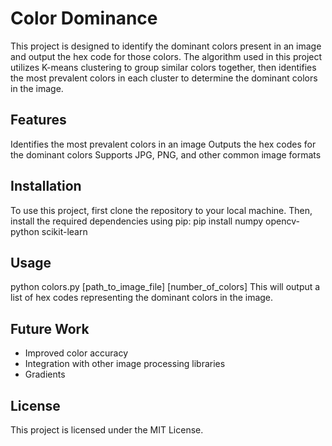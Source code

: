 # Color Dominance

This project is designed to identify the dominant colors present in an image and output the hex code for those colors. The algorithm used in this project utilizes K-means clustering to group similar colors together, then identifies the most prevalent colors in each cluster to determine the dominant colors in the image.

## Features

Identifies the most prevalent colors in an image
Outputs the hex codes for the dominant colors
Supports JPG, PNG, and other common image formats

## Installation

To use this project, first clone the repository to your local machine. Then, install the required dependencies using pip:
pip install numpy opencv-python scikit-learn

## Usage

python colors.py [path_to_image_file] [number_of_colors]
This will output a list of hex codes representing the dominant colors in the image.

## Future Work

- Improved color accuracy
- Integration with other image processing libraries
- Gradients

## License

This project is licensed under the MIT License.
